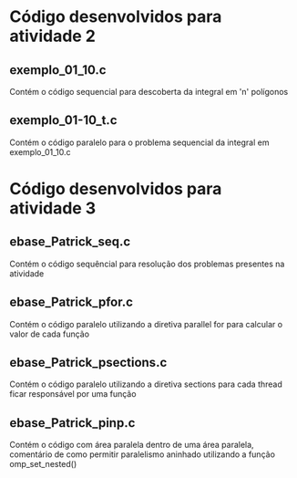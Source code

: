 # Código desenvolvidos para atividade 2

## exemplo_01_10.c

Contém o código sequencial para descoberta da integral em 'n' polígonos

## exemplo_01-10_t.c

Contém o código paralelo para o problema sequencial da integral em exemplo_01_10.c

# Código desenvolvidos para atividade 3

## ebase_Patrick_seq.c

Contém o código sequêncial para resolução dos problemas presentes na atividade

## ebase_Patrick_pfor.c

Contém o código paralelo utilizando a diretiva parallel for para calcular o valor de cada função

## ebase_Patrick_psections.c

Contém o código paralelo utilizando a diretiva sections para cada thread ficar responsável por uma função

## ebase_Patrick_pinp.c

Contém o código com área paralela dentro de uma área paralela, comentário de como permitir paralelismo aninhado
utilizando a função omp_set_nested()
